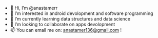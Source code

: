 - 👋 Hi, I’m @anastamerr
- 👀 I’m interested in android devolopment and software programming
- 🌱 I’m currently learning data structures and data science
- 💞️ I’m looking to collaborate on apps devolopment
- 📫 You can email me on: anastamer136@gmail.com !

<!---
anastamerr/anastamerr is a ✨ special ✨ repository because its `README.md` (this file) appears on your GitHub profile.
You can click the Preview link to take a look at your changes.
--->
